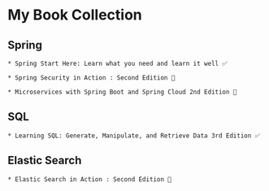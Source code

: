 # My Book Collection



## Spring
    * Spring Start Here: Learn what you need and learn it well ✅ 

    * Spring Security in Action : Second Edition 🔄
    
    * Microservices with Spring Boot and Spring Cloud 2nd Edition 🔄
    
## SQL
    * Learning SQL: Generate, Manipulate, and Retrieve Data 3rd Edition ✅ 

## Elastic Search
    * Elastic Search in Action : Second Edition 🔄
   
